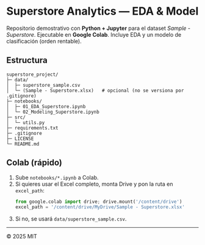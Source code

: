 # Superstore Analytics — EDA & Model

Repositorio demostrativo con **Python + Jupyter** para el dataset *Sample - Superstore*.
Ejecutable en **Google Colab**. Incluye EDA y un modelo de clasificación (orden rentable).

## Estructura
```
superstore_project/
├─ data/
│  ├─ superstore_sample.csv
│  └─ (Sample - Superstore.xlsx)   # opcional (no se versiona por .gitignore)
├─ notebooks/
│  ├─ 01_EDA_Superstore.ipynb
│  └─ 02_Modeling_Superstore.ipynb
├─ src/
│  └─ utils.py
├─ requirements.txt
├─ .gitignore
├─ LICENSE
└─ README.md
```

## Colab (rápido)
1. Sube `notebooks/*.ipynb` a Colab.
2. Si quieres usar el Excel completo, monta Drive y pon la ruta en `excel_path`:
   ```python
   from google.colab import drive; drive.mount('/content/drive')
   excel_path = '/content/drive/MyDrive/Sample - Superstore.xlsx'
   ```
3. Si no, se usará `data/superstore_sample.csv`.

---
© 2025 MIT
